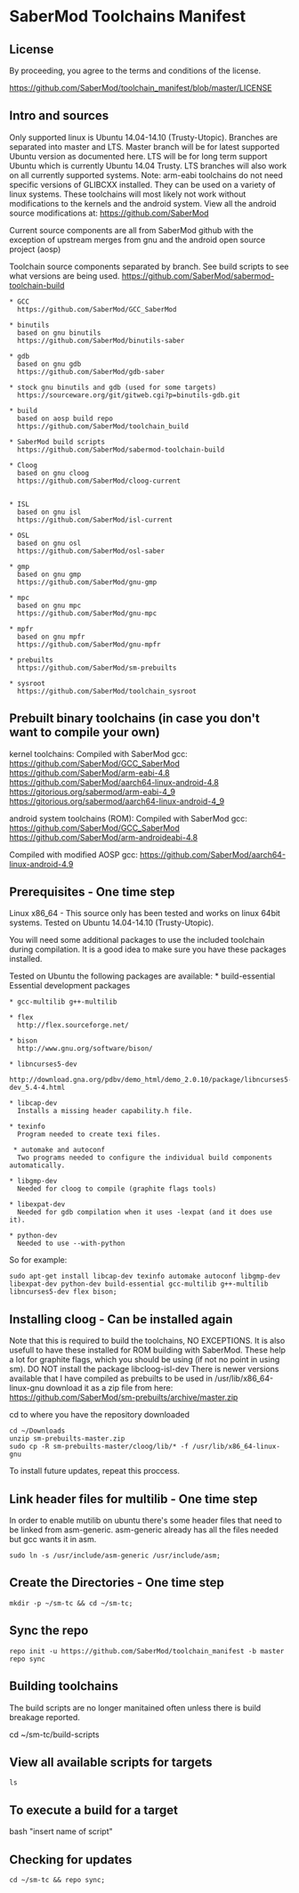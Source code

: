 SaberMod Toolchains Manifest
=====================

License
----------------------

By proceeding, you agree to the terms and conditions of the license.

https://github.com/SaberMod/toolchain_manifest/blob/master/LICENSE

Intro and sources
----------------------

Only supported linux is Ubuntu 14.04-14.10 (Trusty-Utopic).  Branches are separated into master and LTS.  Master branch will be for latest supported Ubuntu version as documented here.  LTS will be for long term support Ubuntu which is currently Ubuntu 14.04 Trusty.  LTS branches will also work on all currently supported systems.
Note: arm-eabi toolchains do not need specific versions of GLIBCXX installed.  They can be used on a variety of linux systems.  These toolchains will most likely not work without modifications to the kernels and the android system.  View all the android source modifications at: https://github.com/SaberMod

Current source components are all from SaberMod github with the exception of upstream merges from gnu and the android open source 
project (aosp)

Toolchain source components separated by branch.  See build scripts to see what versions are being used. https://github.com/SaberMod/sabermod-toolchain-build

    * GCC
      https://github.com/SaberMod/GCC_SaberMod

    * binutils
      based on gnu binutils
      https://github.com/SaberMod/binutils-saber

    * gdb
      based on gnu gdb
      https://github.com/SaberMod/gdb-saber

    * stock gnu binutils and gdb (used for some targets)
      https://sourceware.org/git/gitweb.cgi?p=binutils-gdb.git

    * build
      based on aosp build repo
      https://github.com/SaberMod/toolchain_build

    * SaberMod build scripts
      https://github.com/SaberMod/sabermod-toolchain-build

    * Cloog
      based on gnu cloog
      https://github.com/SaberMod/cloog-current


    * ISL
      based on gnu isl
      https://github.com/SaberMod/isl-current

    * OSL
      based on gnu osl
      https://github.com/SaberMod/osl-saber

    * gmp
      based on gnu gmp
      https://github.com/SaberMod/gnu-gmp
    
    * mpc
      based on gnu mpc
      https://github.com/SaberMod/gnu-mpc

    * mpfr
      based on gnu mpfr
      https://github.com/SaberMod/gnu-mpfr

    * prebuilts
      https://github.com/SaberMod/sm-prebuilts

    * sysroot
      https://github.com/SaberMod/toolchain_sysroot

Prebuilt binary toolchains (in case you don't want to compile your own)
----------------------

kernel toolchains:
Compiled with SaberMod gcc: https://github.com/SaberMod/GCC_SaberMod
https://github.com/SaberMod/arm-eabi-4.8
https://github.com/SaberMod/aarch64-linux-android-4.8
https://gitorious.org/sabermod/arm-eabi-4_9
https://gitorious.org/sabermod/aarch64-linux-android-4_9

android system toolchains (ROM):
Compiled with SaberMod gcc: https://github.com/SaberMod/GCC_SaberMod
https://github.com/SaberMod/arm-androideabi-4.8

Compiled with modified AOSP gcc:
https://github.com/SaberMod/aarch64-linux-android-4.9

Prerequisites - One time step
----------------------

Linux x86_64 - This source only has been tested and works on linux 64bit systems.  Tested on Ubuntu 14.04-14.10 (Trusty-Utopic).

You will need some additional packages to use the included toolchain during compilation.  It is a good idea to make sure you have these packages installed.

Tested on Ubuntu the following packages are available:
    * build-essential
      Essential development packages

    * gcc-multilib g++-multilib

    * flex
      http://flex.sourceforge.net/

    * bison
      http://www.gnu.org/software/bison/

    * libncurses5-dev
      http://download.gna.org/pdbv/demo_html/demo_2.0.10/package/libncurses5-dev_5.4-4.html

    * libcap-dev
      Installs a missing header capability.h file.

    * texinfo
      Program needed to create texi files.

     * automake and autoconf
      Two programs needed to configure the individual build components automatically.

    * libgmp-dev
      Needed for cloog to compile (graphite flags tools)

    * libexpat-dev
      Needed for gdb compilation when it uses -lexpat (and it does use it).

    * python-dev
      Needed to use --with-python

So for example:

    sudo apt-get install libcap-dev texinfo automake autoconf libgmp-dev libexpat-dev python-dev build-essential gcc-multilib g++-multilib libncurses5-dev flex bison;

Installing cloog - Can be installed again
----------------------

Note that this is required to build the toolchains, NO EXCEPTIONS.  It is also usefull to have these installed for ROM building with SaberMod.  These help a lot for graphite flags, which you should be using (if not no point in using sm).  DO NOT install the package libcloog-isl-dev
There is newer versions available that I have compiled as prebuilts to be used in /usr/lib/x86_64-linux-gnu
download it as a zip file from here:
https://github.com/SaberMod/sm-prebuilts/archive/master.zip

cd to where you have the repository downloaded

    cd ~/Downloads
    unzip sm-prebuilts-master.zip
    sudo cp -R sm-prebuilts-master/cloog/lib/* -f /usr/lib/x86_64-linux-gnu

To install future updates, repeat this proccess.

Link header files for multilib - One time step
------------------------------

In order to enable mutilib on ubuntu there's some header files that need to be linked from asm-generic.  asm-generic already has all the files needed but gcc wants it in asm.

    sudo ln -s /usr/include/asm-generic /usr/include/asm;

Create the Directories - One time step
----------------------

    mkdir -p ~/sm-tc && cd ~/sm-tc;

Sync the repo
----------------------

    repo init -u https://github.com/SaberMod/toolchain_manifest -b master
    repo sync

Building toolchains
----------------------

The build scripts are no longer manitained often unless there is build breakage reported.

cd ~/sm-tc/build-scripts

View all available scripts for targets
-----------------------

    ls

To execute a build for a target
-----------------------

bash "insert name of script"

Checking for updates
-----------------------

    cd ~/sm-tc && repo sync;
